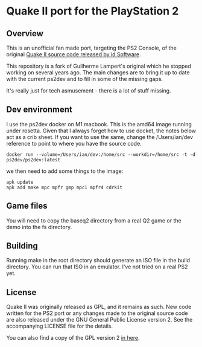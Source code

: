 
# Quake II port for the PlayStation 2

## Overview

This is an unofficial fan made port, targeting the PS2 Console, of the original
[Quake II source code released by id Software][link_id_repo].

This repository is a fork of Guilherme Lampert's original which he stopped working on several years ago.
The main changes are to bring it up to date with the current ps2dev and to fill in some of the missing gaps.

It's really just for tech asmusement - there is a lot of stuff missing.

## Dev environment

I use the ps2dev docker on M1 macbook. This is the amd64 image running under rosetta.
Given that I always forget how to use docket, the notes below act as a crib sheet.
If you want to use the same, change the /Users/ian/dev reference to point to where you have the source code.

```
docker run --volume=/Users/ian/dev:/home/src --workdir=/home/src -t -d ps2dev/ps2dev:latest
```

we then need to add some things to the image:
```
apk update
apk add make mpc mpfr gmp mpc1 mpfr4 cdrkit
```

## Game files

You will need to copy the baseq2 directory from a real Q2 game or the demo into the fs directory.

## Building

Running make in the root directory should generate an ISO file in the build directory.
You can run that ISO in an emulator. I've not tried on a real PS2 yet.

## License

Quake II was originally released as GPL, and it remains as such. New code written
for the PS2 port or any changes made to the original source code are also released under the
GNU General Public License version 2. See the accompanying LICENSE file for the details.

You can also find a copy of the GPL version 2 [in here][link_gpl_v2].

[link_id_repo]: https://github.com/id-Software/Quake-2
[link_ps2_dev]: https://github.com/ps2dev
[link_gpl_v2]:  https://www.gnu.org/licenses/old-licenses/gpl-2.0.en.html


